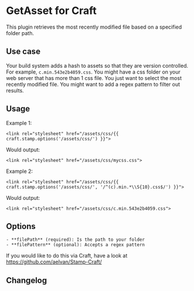 # GetAsset for Craft

This plugin retrieves the most recently modified file based on a specified folder path.

## Use case
Your build system adds a hash to assets so that they are version controlled. For example, `c.min.543e2b4059.css`. You might have a css folder on your web server that has more than 1 css file. You just want to select the most recently modified file. You might want to add a regex pattern to filter out results.

## Usage

Example 1:
```  
<link rel="stylesheet" href="/assets/css/{{ craft.stamp.options('/assets/css/') }}">
```

Would output:
```
<link rel="stylesheet" href="/assets/css/mycss.css">
```

Example 2:
```  
<link rel="stylesheet" href="/assets/css/{{ craft.stamp.options('/assets/css/', '/^(c).min.*\\S{10}.css$/') }}">
```

Would output:
```
<link rel="stylesheet" href="/assets/css/c.min.543e2b4059.css">
```


## Options
	- **filePath** (required): Is the path to your folder
	- **filePattern** (optional): Accepts a regex pattern

If you would like to do this via Craft, have a look at https://github.com/aelvan/Stamp-Craft/

## Changelog
